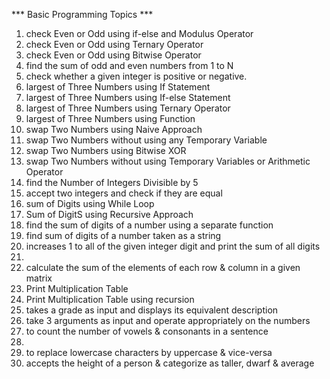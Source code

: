 *** Basic Programming Topics ***

1. check Even or Odd using if-else and Modulus Operator
2. check Even or Odd using Ternary Operator
3. check Even or Odd using Bitwise Operator
4. find the sum of odd and even numbers from 1 to N
5. check whether a given integer is positive or negative.
6. largest of Three Numbers using If Statement
7. largest of Three Numbers using If-else Statement
8. largest of Three Numbers using Ternary Operator
9. largest of Three Numbers using Function
10. swap Two Numbers using Naive Approach 
11. swap Two Numbers without using any Temporary Variable
12. swap Two Numbers using Bitwise XOR
13. swap Two Numbers without using Temporary Variables or Arithmetic Operator
14. find the Number of Integers Divisible by 5
15. accept two integers and check if they are equal
16. sum of Digits using While Loop
17. Sum of DigitS using Recursive Approach
18. find the sum of digits of a number using a separate function
19. find sum of digits of a number taken as a string
20. increases 1 to all of the given integer digit and print the sum of all digits
21.
22. calculate the sum of the elements of each row & column in a given matrix
23. Print Multiplication Table
24. Print Multiplication Table using recursion
25. takes a grade as input and displays its equivalent description
26. take 3 arguments as input and operate appropriately on the numbers
27. to count the number of vowels & consonants in a sentence
28. 
29. to replace lowercase characters by uppercase & vice-versa
39. accepts the height of a person & categorize as taller, dwarf & average